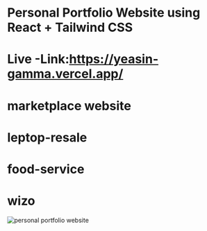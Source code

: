 # Personal Portfolio Website using React + Tailwind CSS
# Live -Link:https://yeasin-gamma.vercel.app/
# marketplace website
# leptop-resale
# food-service
# wizo


![personal portfolio website](https://github.com/user-attachments/assets/7751f7e8-76f1-4010-892c-525844d989cf)
